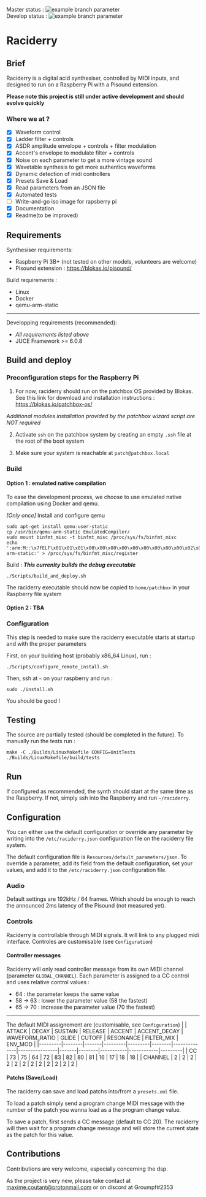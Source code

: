 Master status : ![example branch parameter](https://github.com//maxmarsc/raciderry/actions/workflows/unittests.yml/badge.svg?branch=master)  
Develop status : ![example branch parameter](https://github.com//maxmarsc/raciderry/actions/workflows/unittests.yml/badge.svg?branch=develop)
# Raciderry

## Brief
Raciderry is a digital acid synthesiser, controlled by MIDI inputs, and designed
to run on a Raspberry Pi with a Pisound extension.

**Please note this project is still under active development and should evolve
quickly**

### Where we at ?
 - [x] Waveform control
 - [x] Ladder filter + controls
 - [x] ASDR amplitude envelope + controls + filter modulation
 - [x] Accent's envelope to modulate filter + controls
 - [x] Noise on each parameter to get a more vintage sound
 - [x] Wavetable synthesis to get more authentics waveforms
 - [x] Dynamic detection of midi controllers
 - [x] Presets Save & Load
 - [X] Read parameters from an JSON file
 - [x] Automated tests
 - [ ] Write-and-go iso image for rapsberry pi
 - [x] Documentation
 - [x] Readme(to be improved)

## Requirements
Synthesiser requirements:
 - Raspberry Pi 3B+ (not tested on other models, volunteers are welcome)
 - Pisound extension : https://blokas.io/pisound/

Build requirements :
 - Linux
 - Docker
 - qemu-arm-static

---

Developping requirements (recommended):
 - *All requirements listed above*
 - JUCE Framework >= 6.0.8

## Build and deploy

### Preconfiguration steps for the Raspberry Pi
1. For now, raciderry should run on the patchbox OS provided by Blokas. See this 
link for download and installation instructions :  
https://blokas.io/patchbox-os/

*Additional modules installation provided by the patchbox wizard script are NOT
required*

2. Activate `ssh` on the patchbox system by creating an empty `.ssh` file at
the root of the boot system

3. Make sure your system is reachable at `patch@patchbox.local`


### Build
#### Option 1 : emulated native compilation
To ease the development process, we choose to use emulated native compilation
using Docker and qemu. 


*[Only once]* Install  and configure qemu
```shell
sudo apt-get install qemu-user-static
cp /usr/bin/qemu-arm-static EmulatedCompiler/
sudo mount binfmt_misc -t binfmt_misc /proc/sys/fs/binfmt_misc
echo ':arm:M::\x7fELF\x01\x01\x01\x00\x00\x00\x00\x00\x00\x00\x00\x00\x02\x00\x28\x00:\xff\xff\xff\xff\xff\xff\xff\x00\xff\xff\xff\xff\xff\xff\xff\xff\xfe\xff\xff\xff:/usr/bin/qemu-arm-static:' > /proc/sys/fs/binfmt_misc/register
```

Build : ***This currenlty builds the debug executable***
```shell
./Scripts/build_and_deploy.sh
```

The raciderry executable should now be copied to `home/patchbox` in your 
Raspberry file system

#### Option 2 : TBA

### Configuration
This step is needed to make sure the raciderry executable starts at startup and 
with the proper parameters

First, on your building host (probably x86_64 Linux), run :
```shell
./Scripts/configure_remote_install.sh
```

Then, ssh at `~` on your raspberry and run :
```shell
sudo ./install.sh
```

You should be good !

## Testing
The source are partially tested (should be completed in the future). To manually
run the tests run :
```shell
make -C ./Builds/LinuxMakefile CONFIG=UnitTests
./Builds/LinuxMakefile/build/tests
```

## Run
If configured as recommended, the synth should start at the same time as the 
Raspberry. If not, simply ssh into the Raspberry and run `~/raciderry`.

## Configuration
You can either use the default configuration or override any parameter by writing 
into the `/etc/raciderry.json` configuration file on the raciderry file system.

The default configuration file is `Resources/default_parameters/json`. To override 
a parameter, add its field from the default configuration, set your values,
and add it to the `/etc/raciderry.json` configuration file.

### Audio
Default settings are 192kHz / 64 frames. Which should be enough to reach the
announced 2ms latency of the Pisound (not measured yet).

### Controls
Raciderry is controllable through MIDI signals. It will link to any plugged midi
interface. Controles are customisable (see `Configuration`)

#### Controller messages
Raciderry will only read controller message from its own MIDI channel (parameter
`GLOBAL_CHANNEL`). Each parameter is assigned to a CC control and uses relative
control values :
 - 64 : the parameter keeps the same value
 - 58 -> 63 : lower the parameter value (58 the fastest)
 - 65 -> 70 : increase the parameter value (70 the fastest)

---
The default MIDI assignement are (customisable, see `Configuration`) 
|         | ATTACK | DECAY | SUSTAIN | RELEASE | ACCENT | ACCENT_DECAY | WAVEFORM_RATIO | GLIDE | CUTOFF | RESONANCE | FILTER_MIX | ENV_MOD |
|---------|--------|-------|---------|---------|--------|--------------|----------------|-------|--------|-----------|------------|---------|
| CC      | 73     | 75    | 64      | 72      | 83     | 82           | 80             | 81    | 16     | 17        | 18         | 18      |
| CHANNEL | 2      | 2     | 2       | 2       | 2      | 2            | 2              | 2     | 2      | 2         | 2          | 2       |

#### Patchs (Save/Load)
The raciderry can save and load patchs into/from a `presets.xml` file.

To load a patch simply send a program change MIDI message with the number of
the patch you wanna load as a the program change value.

To save a patch, first sends a CC message (default to CC 20). The raciderry
will then wait for a program change message and will store the current state as
the patch for this value.

## Contributions
Contributions are very welcome, especially concerning the dsp.


As the project is very new, please take contact at maxime.coutant@protonmail.com
or on discord at Groumpf#2353


